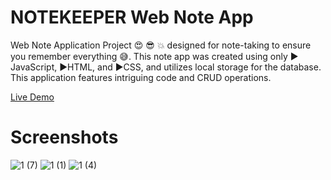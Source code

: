 <h1> NOTEKEEPER Web Note App </h1>

<p>Web Note Application Project 😍 😎 💥 designed for note-taking to ensure you remember everything 😅. This note app was created using only ▶ JavaScript, ▶HTML, and ▶CSS, and utilizes local storage for the database. This application features intriguing code and CRUD operations.</p>

<a href="https://notekeeper-gamma.vercel.app/"> Live Demo </a>

# Screenshots

![1 (7)](https://github.com/Seif-Eddine-Mouihbi/Notekeeper/assets/72694509/96596e64-f393-4040-a3c5-77185e65090a)
![1 (1)](https://github.com/Seif-Eddine-Mouihbi/Notekeeper/assets/72694509/d5c6adf9-9bd7-4ace-bab9-e9770d9f565d)
![1 (4)](https://github.com/Seif-Eddine-Mouihbi/Notekeeper/assets/72694509/3029f9eb-01a0-43c5-83a2-328fecc5452c)
